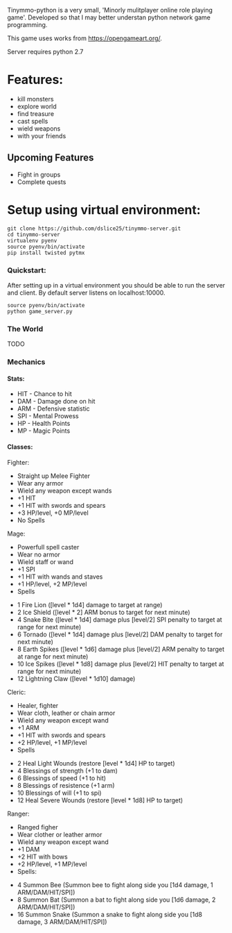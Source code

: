 
Tinymmo-python is a very small, 'Minorly mulitplayer online role playing game'. Developed so that I may better understan python network game programming.

This game uses works from https://opengameart.org/.

Server requires python 2.7

# Features:

- kill monsters
- explore world
- find treasure
- cast spells
- wield weapons
- with your friends

## Upcoming Features

- Fight in groups
- Complete quests

# Setup using virtual environment:

```
git clone https://github.com/dslice25/tinymmo-server.git
cd tinymmo-server
virtualenv pyenv
source pyenv/bin/activate
pip install twisted pytmx
```

### Quickstart:

After setting up in a virtual environment you should be able to run the server and client. By default server listens on localhost:10000.

```
source pyenv/bin/activate
python game_server.py
```

### The World

 TODO

### Mechanics

#### Stats:

* HIT - Chance to hit
* DAM - Damage done on hit
* ARM - Defensive statistic
* SPI - Mental Prowess
* HP - Health Points
* MP - Magic Points

#### Classes:

Fighter:
- Straight up Melee Fighter
- Wear any armor
- Wield any weapon except wands
- +1 HIT
- +1 HIT with swords and spears
- +3 HP/level, +0 MP/level
- No Spells

Mage:
- Powerfull spell caster
- Wear no armor
- Wield staff or wand
- +1 SPI
- +1 HIT with wands and staves
- +1 HP/level, +2 MP/level
- Spells
* 1 Fire Lion ([level * 1d4] damage to target at range)
* 2 Ice Shield ([level * 2] ARM bonus to target for next minute)
* 4 Snake Bite ([level * 1d4] damage plus [level/2] SPI penalty to target at range for next minute)
* 6 Tornado ([level * 1d4] damage plus [level/2] DAM penalty to target for next minute)
* 8 Earth Spikes ([level * 1d6] damage plus [level/2] ARM penalty to target at range for next minute)
* 10 Ice Spikes ([level * 1d8] damage plus [level/2] HIT penalty to target at range for next minute)
* 12 Lightning Claw ([level * 1d10] damage)

Cleric:
- Healer, fighter
- Wear cloth, leather or chain armor
- Wield any weapon except wand
- +1 ARM
- +1 HIT with swords and spears
- +2 HP/level, +1 MP/level
- Spells
* 2 Heal Light Wounds (restore [level * 1d4] HP to target)
* 4 Blessings of strength (+1 to dam)
* 6 Blessings of speed (+1 to hit)
* 8 Blessings of resistence (+1 arm)
* 10 Blessings of will (+1 to spi)
* 12 Heal Severe Wounds (restore [level * 1d8] HP to target)


Ranger:
- Ranged figher
- Wear clother or leather armor
- Wield any weapon except wand
- +1 DAM
- +2 HIT with bows
- +2 HP/level, +1 MP/level
- Spells:
* 4 Summon Bee (Summon bee to fight along side you [1d4 damage, 1 ARM/DAM/HIT/SPI])
* 8 Summon Bat (Summon a bat to fight along side you [1d6 damage, 2 ARM/DAM/HIT/SPI])
* 16 Summon Snake (Summon a snake to fight along side you [1d8 damage, 3 ARM/DAM/HIT/SPI])


